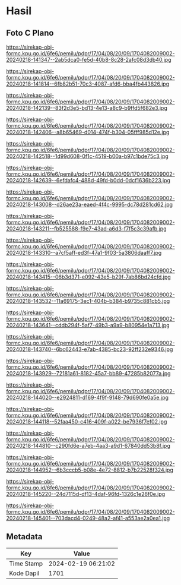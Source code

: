 # Hasil

## Foto C Plano

https://sirekap-obj-formc.kpu.go.id/6fe6/pemilu/pdpr/17/04/08/20/09/1704082009002-20240218-141347--2ab5dca0-fe5d-40b8-8c28-2afc08d3db40.jpg

https://sirekap-obj-formc.kpu.go.id/6fe6/pemilu/pdpr/17/04/08/20/09/1704082009002-20240218-141814--6fb82b51-70c3-4087-afd6-bba4fb443826.jpg

https://sirekap-obj-formc.kpu.go.id/6fe6/pemilu/pdpr/17/04/08/20/09/1704082009002-20240218-142139--83f2d3e5-bd13-4e13-a8c9-b9ffd5f682e3.jpg

https://sirekap-obj-formc.kpu.go.id/6fe6/pemilu/pdpr/17/04/08/20/09/1704082009002-20240218-142406--a8b65469-d014-474f-b304-05fff985d12e.jpg

https://sirekap-obj-formc.kpu.go.id/6fe6/pemilu/pdpr/17/04/08/20/09/1704082009002-20240218-142518--1d99d608-0f1c-4519-b00a-b97c1bde75c3.jpg

https://sirekap-obj-formc.kpu.go.id/6fe6/pemilu/pdpr/17/04/08/20/09/1704082009002-20240218-142639--6efdafc4-488d-49fd-b0dd-0dcf1636b223.jpg

https://sirekap-obj-formc.kpu.go.id/6fe6/pemilu/pdpr/17/04/08/20/09/1704082009002-20240218-143008--d26ae23a-eaed-4f4c-9995-dc78d281cd62.jpg

https://sirekap-obj-formc.kpu.go.id/6fe6/pemilu/pdpr/17/04/08/20/09/1704082009002-20240218-143211--fb525588-f9e7-43ad-a6d3-f7f5c3c39afb.jpg

https://sirekap-obj-formc.kpu.go.id/6fe6/pemilu/pdpr/17/04/08/20/09/1704082009002-20240218-143310--a7cf5aff-ed3f-47a1-9f03-5a3806daaff7.jpg

https://sirekap-obj-formc.kpu.go.id/6fe6/pemilu/pdpr/17/04/08/20/09/1704082009002-20240218-143415--06b3d371-e092-43e5-b29f-7ab86bd24cfd.jpg

https://sirekap-obj-formc.kpu.go.id/6fe6/pemilu/pdpr/17/04/08/20/09/1704082009002-20240218-143532--11a69175-3ec1-404b-b384-b9735c881cb5.jpg

https://sirekap-obj-formc.kpu.go.id/6fe6/pemilu/pdpr/17/04/08/20/09/1704082009002-20240218-143641--cddb294f-5af7-49b3-a9a9-b80954e1a713.jpg

https://sirekap-obj-formc.kpu.go.id/6fe6/pemilu/pdpr/17/04/08/20/09/1704082009002-20240218-143740--6bc62443-e7ab-4385-bc23-92ff232e9346.jpg

https://sirekap-obj-formc.kpu.go.id/6fe6/pemilu/pdpr/17/04/08/20/09/1704082009002-20240218-143929--72181a61-8182-45a7-bb89-47285b82077a.jpg

https://sirekap-obj-formc.kpu.go.id/6fe6/pemilu/pdpr/17/04/08/20/09/1704082009002-20240218-144020--e2924811-d169-4f9f-9148-79d690fe0a5e.jpg

https://sirekap-obj-formc.kpu.go.id/6fe6/pemilu/pdpr/17/04/08/20/09/1704082009002-20240218-144118--52faa450-c416-409f-a022-be7936f7ef02.jpg

https://sirekap-obj-formc.kpu.go.id/6fe6/pemilu/pdpr/17/04/08/20/09/1704082009002-20240218-144810--c290fd6e-a7eb-4aa3-a9d1-67840dd53b8f.jpg

https://sirekap-obj-formc.kpu.go.id/6fe6/pemilu/pdpr/17/04/08/20/09/1704082009002-20240218-144952--6b3cccb5-b08e-4e72-8812-b7b22528f324.jpg

https://sirekap-obj-formc.kpu.go.id/6fe6/pemilu/pdpr/17/04/08/20/09/1704082009002-20240218-145220--24d7115d-df13-4daf-96fd-1326c1e26f0e.jpg

https://sirekap-obj-formc.kpu.go.id/6fe6/pemilu/pdpr/17/04/08/20/09/1704082009002-20240218-145401--703dacd4-0249-48a2-af41-a553ae2a0ea1.jpg


## Metadata

| Key        | Value               |
| ---------- | ------------------- |
| Time Stamp | 2024-02-19 06:21:02 |
| Kode Dapil | 1701                |



